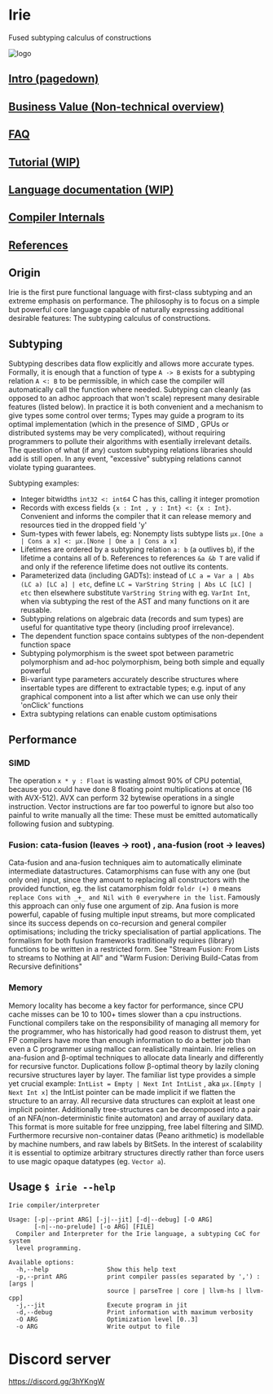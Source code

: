 # Irie
Fused subtyping calculus of constructions

![logo](https://cdn.discordapp.com/attachments/631043990879338496/756673093497520138/logo.png)
## [Intro (pagedown)](#origin)
## [Business Value (Non-technical overview)](BusinessValue.md)
## [FAQ](FAQ.md)
## [Tutorial (WIP)](tutorial.md)
## [Language documentation (WIP)](languageDocumentation.md)
## [Compiler Internals](../compiler/README.md)
## [References](references)

## Origin
Irie is the first pure functional language with first-class subtyping and an extreme emphasis on performance. The philosophy is to focus on a simple but powerful core language capable of naturally expressing additional desirable features: The subtyping calculus of constructions.

## Subtyping
Subtyping describes data flow explicitly and allows more accurate types. Formally, it is enough that a function of type `A -> B` exists for a subtyping relation `A <: B` to be permissible, in which case the compiler will automatically call the function where needed. Subtyping can cleanly (as opposed to an adhoc approach that won't scale) represent many desirable features (listed below). In practice it is both convenient and a mechanism to give types some control over terms; Types may guide a program to its optimal implementation (which in the presence of SIMD , GPUs or distributed systems may be very complicated), without requiring programmers to pollute their algorithms with esentially irrelevant details. The question of what (if any) custom subtyping relations libraries should add is still open. In any event, "excessive" subtyping relations cannot violate typing guarantees.

Subtyping examples:
* Integer bitwidths `int32 <: int64` C has this, calling it integer promotion
* Records with excess fields  `{x : Int , y : Int} <: {x : Int}`. Convenient and informs the compiler that it can release memory and resources tied in the dropped field 'y'
* Sum-types with fewer labels, eg: Nonempty lists subtype lists `µx.[One a | Cons a x] <: μx.[None | One a | Cons a x]`
* Lifetimes are ordered by a subtyping relation `a: b` (a outlives b), if the lifetime a contains all of b. References to references `&a &b T` are valid if and only if the reference lifetime does not outlive its contents.
* Parameterized data (including GADTs): instead of `LC a = Var a | Abs (LC a) [LC a] | etc`, define `LC = VarString String | Abs LC [LC] | etc` then elsewhere substitute `VarString String` with eg. `VarInt Int`, when via subtyping the rest of the AST and many functions on it are reusable.
* Subtyping relations on algebraic data (records and sum types) are useful for quantitative type theory (including proof irrelevance).
* The dependent function space contains subtypes of the non-dependent function space
* Subtyping polymorphism is the sweet spot between parametric polymorphism and ad-hoc polymorphism, being both simple and equally powerful
* Bi-variant type parameters accurately describe structures where insertable types are different to extractable types; e.g. input of any graphical component into a list after which we can use only their 'onClick' functions
* Extra subtyping relations can enable custom optimisations

## Performance
### SIMD
The operation `x * y : Float` is wasting almost 90% of CPU potential, because you could have done 8 floating point multiplications at once (16 with AVX-512). AVX can perform 32 bytewise operations in a single instruction. Vector instructions are far too powerful to ignore but also too painful to write manually all the time: These must be emitted automatically following fusion and subtyping.

### Fusion: cata-fusion (leaves -> root) , ana-fusion (root -> leaves)
Cata-fusion and ana-fusion techniques aim to automatically eliminate intermediate datastructures. Catamorphisms can fuse with any one (but only one) input, since they amount to replacing all constructors with the provided function, eg. the list catamorphism foldr `foldr (+) 0` means `replace Cons with _+_ and Nil with 0 everywhere in the list`. Famously this approach can only fuse one argument of zip. Ana fusion is more powerful, capable of fusing multiple input streams, but more complicated since its success depends on co-recursion and general compiler optimisations; including the tricky specialisation of partial applications. The formalism for both fusion frameworks traditionally requires (library) functions to be written in a restricted form. See "Stream Fusion: From Lists to streams to Nothing at All" and "Warm Fusion: Deriving Build-Catas from Recursive definitions"

### Memory
Memory locality has become a key factor for performance, since CPU cache misses can be 10 to 100+ times slower than a cpu instructions. Functional compilers take on the responsibility of managing all memory for the programmer, who has historically had good reason to distrust them, yet FP compilers have more than enough information to do a better job than even a C programmer using malloc can realistically maintain. Irie relies on ana-fusion and β-optimal techniques to allocate data linearly and differently for recursive functor. Duplications follow β-optimal theory by lazily cloning recursive structures layer by layer. The familiar list type provides a simple yet crucial example: `IntList = Empty | Next Int IntList` , aka `μx.[Empty | Next Int x]` the IntList pointer can be made implicit if we flatten the structure to an array. All recursive data structures can exploit at least one implicit pointer. Additionally tree-structures can be decomposed into a pair of an NFA(non-deterministic finite automaton) and array of auxilary data. This format is more suitable for free unzipping, free label filtering and SIMD. Furthermore recursive non-container datas (Peano arithmetic) is modellable by machine numbers, and raw labels by BitSets. In the interest of scalability it is essential to optimize arbitrary structures directly rather than force users to use magic opaque datatypes (eg. `Vector a`).

## Usage `$ irie --help`
```
Irie compiler/interpreter

Usage: [-p|--print ARG] [-j|--jit] [-d|--debug] [-O ARG]
       [-n|--no-prelude] [-o ARG] [FILE]
  Compiler and Interpreter for the Irie language, a subtyping CoC for system
  level programming.

Available options:
  -h,--help                Show this help text
  -p,--print ARG           print compiler pass(es separated by ',') : [args |
                           source | parseTree | core | llvm-hs | llvm-cpp]
  -j,--jit                 Execute program in jit
  -d,--debug               Print information with maximum verbosity
  -O ARG                   Optimization level [0..3]
  -o ARG                   Write output to file
```

# Discord server
https://discord.gg/3hYKngW
